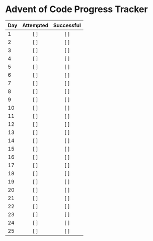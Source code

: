 # Advent of Code Progress Tracker

| Day | Attempted | Successful |
|-----|:---------:|:----------:|
| 1   | [ ]       | [ ]        |
| 2   | [ ]       | [ ]        |
| 3   | [ ]       | [ ]        |
| 4   | [ ]       | [ ]        |
| 5   | [ ]       | [ ]        |
| 6   | [ ]       | [ ]        |
| 7   | [ ]       | [ ]        |
| 8   | [ ]       | [ ]        |
| 9   | [ ]       | [ ]        |
| 10  | [ ]       | [ ]        |
| 11  | [ ]       | [ ]        |
| 12  | [ ]       | [ ]        |
| 13  | [ ]       | [ ]        |
| 14  | [ ]       | [ ]        |
| 15  | [ ]       | [ ]        |
| 16  | [ ]       | [ ]        |
| 17  | [ ]       | [ ]        |
| 18  | [ ]       | [ ]        |
| 19  | [ ]       | [ ]        |
| 20  | [ ]       | [ ]        |
| 21  | [ ]       | [ ]        |
| 22  | [ ]       | [ ]        |
| 23  | [ ]       | [ ]        |
| 24  | [ ]       | [ ]        |
| 25  | [ ]       | [ ]        |
